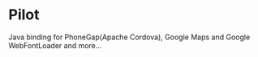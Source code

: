 Pilot
=====

Java binding for PhoneGap(Apache Cordova), Google Maps and Google WebFontLoader and more...
